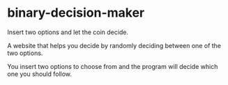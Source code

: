 # binary-decision-maker
Insert two options and let the coin decide.

A website that helps you decide by randomly deciding between one of the two options.

You insert two options to choose from and the program will decide which one you should follow.
